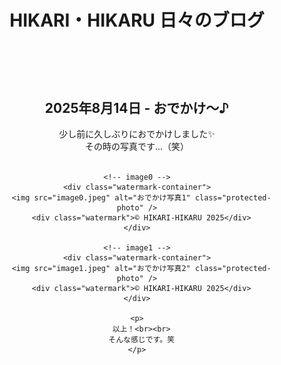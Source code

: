 <!DOCTYPE html>
<html lang="ja">
<head>
  <meta charset="UTF-8" />
  <title>2025年8月14日 - おでかけ〜♪</title>
  <link rel="stylesheet" href="../style.css" />

  <style>
    #blackout {
      display: none;
      position: fixed;
      inset: 0;
      background: black;
      z-index: 9999;
    }

    .protected-photo {
      width: 100%;
      user-select: none;
      -webkit-user-drag: none;
      pointer-events: auto;
      display: block;
    }

    .watermark-container {
      position: relative;
      display: inline-block;
      width: 100%;
      max-width: 500px;
      margin: 24px auto;
    }

    .watermark {
      position: absolute;
      top: 50%;
      left: 50%;
      transform: translate(-50%, -50%);
      color: white;
      font-size: 48px;
      opacity: 0.1;
      background: rgba(0, 0, 0, 0);
      padding: 0;
      border-radius: 0;
      text-shadow: 2px 2px 8px black;
      pointer-events: none;
      white-space: nowrap;
      user-select: none;
    }

    main {
      padding: 20px;
      text-align: center;
    }
  </style>
</head>
<body oncontextmenu="return false;" onselectstart="return false;" ondragstart="return false;">
  <header>
    <h1>HIKARI・HIKARU 日々のブログ</h1>
  </header>

  <main>
    <h2>2025年8月14日 - おでかけ〜♪</h2>
    <p>
      少し前に久しぶりにおでかけしました✨<br>
      その時の写真です...（笑）<br><br>
    </p>

    <!-- image0 -->
    <div class="watermark-container">
      <img src="image0.jpeg" alt="おでかけ写真1" class="protected-photo" />
      <div class="watermark">© HIKARI-HIKARU 2025</div>
    </div>

    <!-- image1 -->
    <div class="watermark-container">
      <img src="image1.jpeg" alt="おでかけ写真2" class="protected-photo" />
      <div class="watermark">© HIKARI-HIKARU 2025</div>
    </div>

    <p>
      以上！<br><br>
      そんな感じです。笑
    </p>
  </main>

  <div id="blackout"></div>

  <script>
    const photos = document.querySelectorAll('.protected-photo');
    const blackout = document.getElementById('blackout');

    photos.forEach((photo) => {
      let timer;
      photo.addEventListener('touchstart', () => {
        timer = setTimeout(() => {
          blackout.style.display = 'block';
        }, 500);
      });
      photo.addEventListener('touchend', () => clearTimeout(timer));
      photo.addEventListener('touchcancel', () => clearTimeout(timer));
    });

    blackout.addEventListener('click', () => {
      blackout.style.display = 'none';
    });
  </script>
</body>
</html>
